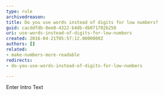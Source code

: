 ```yaml
---
type: rule
archivedreason: 
title: Do you use words instead of digits for low numbers?
guid: cacddfdb-8ee8-4322-b4db-db071702b258
uri: use-words-instead-of-digits-for-low-numbers
created: 2016-04-21T05:57:12.0000000Z
authors: []
related:
- make-numbers-more-readable
redirects:
- do-you-use-words-instead-of-digits-for-low-numbers

---
```



Enter Intro Text
<br><excerpt class='endintro'></excerpt><br>



